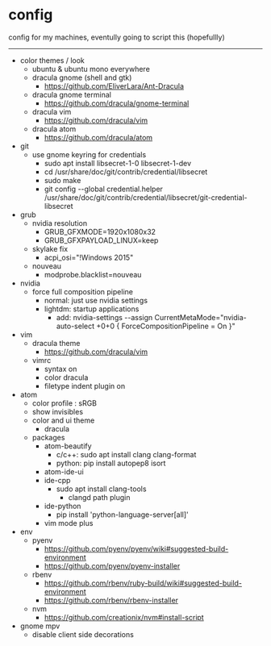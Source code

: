 # config
config for my machines, eventully going to script this (hopefullly)

---

- color themes / look
  - ubuntu & ubuntu mono everywhere
  - dracula gnome (shell and gtk)
    - https://github.com/EliverLara/Ant-Dracula
  - dracula gnome terminal 
    - https://github.com/dracula/gnome-terminal
  - dracula vim
    - https://github.com/dracula/vim
  - dracula atom
    - https://github.com/dracula/atom
- git 
  - use gnome keyring for credentials
    - sudo apt install libsecret-1-0 libsecret-1-dev
    - cd /usr/share/doc/git/contrib/credential/libsecret
    - sudo make
    - git config --global credential.helper /usr/share/doc/git/contrib/credential/libsecret/git-credential-libsecret
- grub 
  - nvidia resolution 
    - GRUB_GFXMODE=1920x1080x32
    - GRUB_GFXPAYLOAD_LINUX=keep
  - skylake fix
    - acpi_osi=\"!Windows 2015\"
  - nouveau
    - modprobe.blacklist=nouveau
- nvidia
  - force full composition pipeline
    - normal: just use nvidia settings
    - lightdm: startup applications
      - add: nvidia-settings --assign CurrentMetaMode="nvidia-auto-select +0+0 { ForceCompositionPipeline = On }"
- vim 
  - dracula theme
    - https://github.com/dracula/vim
  - vimrc 
    - syntax on
    - color dracula
    - filetype indent plugin on
- atom 
  - color profile : sRGB
  - show invisibles
  - color and ui theme
    - dracula 
  - packages
    - atom-beautify 
      - c/c++: sudo apt install clang clang-format
      - python: pip install autopep8 isort
    - atom-ide-ui
    - ide-cpp
      - sudo apt install clang-tools
        - clangd path plugin
    - ide-python
      - pip install 'python-language-server[all]'
    - vim mode plus 
- env
  - pyenv
    - https://github.com/pyenv/pyenv/wiki#suggested-build-environment
    - https://github.com/pyenv/pyenv-installer
  - rbenv
    - https://github.com/rbenv/ruby-build/wiki#suggested-build-environment
    - https://github.com/rbenv/rbenv-installer
  - nvm 
    - https://github.com/creationix/nvm#install-script
- gnome mpv
  - disable client side decorations 
